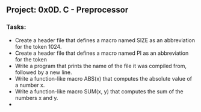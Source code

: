 ## Project: 0x0D. C - Preprocessor
### Tasks:
- Create a header file that defines a macro named SIZE as an abbreviation for the token 1024.
- Create a header file that defines a macro named PI as an abbreviation for the token
- Write a program that prints the name of the file it was compiled from, followed by a new line.
- Write a function-like macro ABS(x) that computes the absolute value of a number x.
- Write a function-like macro SUM(x, y) that computes the sum of the numbers x and y.
- 
